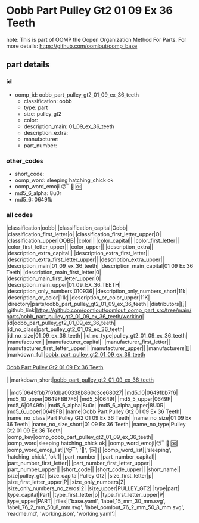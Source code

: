 # Oobb Part Pulley Gt2 01 09 Ex 36 Teeth  

note: This is part of OOMP the Oopen Organization Method For Parts. For more details: https://github.com/oomlout/oomp_base

##  part details





### id
* oomp_id: oobb_part_pulley_gt2_01_09_ex_36_teeth
  * classification: oobb
  * type: part
  * size: pulley_gt2
  * color: 
  * description_main: 01_09_ex_36_teeth
  * description_extra: 
  * manufacturer: 
  * part_number: 

### other_codes
* short_code: 
* oomp_word: sleeping hatching_chick ok
* oomp_word_emoji :sleeping: :hatching_chick: :ok:
* md5_6_alpha: 8u0r
* md5_6: 0649fb

### all codes 
|classification|oobb|
|classification_capital|Oobb|
|classification_first_letter|o|
|classification_first_letter_upper|O|
|classification_upper|OOBB|
|color||
|color_capital||
|color_first_letter||
|color_first_letter_upper||
|color_upper||
|description_extra||
|description_extra_capital||
|description_extra_first_letter||
|description_extra_first_letter_upper||
|description_extra_upper||
|description_main|01_09_ex_36_teeth|
|description_main_capital|01 09 Ex 36 Teeth|
|description_main_first_letter|0|
|description_main_first_letter_upper|0|
|description_main_upper|01_09_EX_36_TEETH|
|description_only_numbers|010936|
|description_only_numbers_short|11k|
|description_or_color|11k|
|description_or_color_upper|11K|
|directory|parts/oobb_part_pulley_gt2_01_09_ex_36_teeth|
|distributors|[]|
|github_link|https://github.com/oomlout/oomlout_oomp_part_src/tree/main/parts/oobb_part_pulley_gt2_01_09_ex_36_teeth/working|
|id|oobb_part_pulley_gt2_01_09_ex_36_teeth|
|id_no_class|part_pulley_gt2_01_09_ex_36_teeth|
|id_no_size|01_09_ex_36_teeth|
|id_no_type|pulley_gt2_01_09_ex_36_teeth|
|manufacturer||
|manufacturer_capital||
|manufacturer_first_letter||
|manufacturer_first_letter_upper||
|manufacturer_upper||
|manufacturers|[]|
|markdown_full|[oobb_part_pulley_gt2_01_09_ex_36_teeth](https://github.com/oomlout/oomlout_oomp_part_src/tree/main/parts/oobb_part_pulley_gt2_01_09_ex_36_teeth/working)<br>[](https://github.com/oomlout/oomlout_oomp_part_src/tree/main/parts/oobb_part_pulley_gt2_01_09_ex_36_teeth/working)<br>[Oobb Part Pulley Gt2 01 09 Ex 36 Teeth](https://github.com/oomlout/oomlout_oomp_part_src/tree/main/parts/oobb_part_pulley_gt2_01_09_ex_36_teeth/working)<br><br>|
|markdown_short|[oobb_part_pulley_gt2_01_09_ex_36_teeth](https://github.com/oomlout/oomlout_oomp_part_src/tree/main/parts/oobb_part_pulley_gt2_01_09_ex_36_teeth/working)<br><br>|
|md5|0649fbb7f6fdba00338b860c3ce68027|
|md5_10|0649fbb7f6|
|md5_10_upper|0649FBB7F6|
|md5_5|0649f|
|md5_5_upper|0649F|
|md5_6|0649fb|
|md5_6_alpha|8u0r|
|md5_6_alpha_upper|8U0R|
|md5_6_upper|0649FB|
|name|Oobb Part Pulley Gt2 01 09 Ex 36 Teeth|
|name_no_class|Part Pulley Gt2 01 09 Ex 36 Teeth|
|name_no_size|01 09 Ex 36 Teeth|
|name_no_size_short|01 09 Ex 36 Teeth|
|name_no_type|Pulley Gt2 01 09 Ex 36 Teeth|
|oomp_key|oomp_oobb_part_pulley_gt2_01_09_ex_36_teeth|
|oomp_word|sleeping hatching_chick ok|
|oomp_word_emoji|:sleeping: :hatching_chick: :ok:|
|oomp_word_emoji_list|[':sleeping:', ':hatching_chick:', ':ok:']|
|oomp_word_list|['sleeping', 'hatching_chick', 'ok']|
|part_number||
|part_number_capital||
|part_number_first_letter||
|part_number_first_letter_upper||
|part_number_upper||
|short_code||
|short_code_upper||
|short_name||
|size|pulley_gt2|
|size_capital|Pulley Gt2|
|size_first_letter|p|
|size_first_letter_upper|P|
|size_only_numbers|2|
|size_only_numbers_no_zeros|2|
|size_upper|PULLEY_GT2|
|type|part|
|type_capital|Part|
|type_first_letter|p|
|type_first_letter_upper|P|
|type_upper|PART|
|files|['base.yaml', 'label_15_mm_30_mm.svg', 'label_76_2_mm_50_8_mm.svg', 'label_oomlout_76_2_mm_50_8_mm.svg', 'readme.md', 'working.json', 'working.yaml']|
